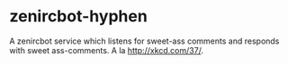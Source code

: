 zenircbot-hyphen
===========================

A zenircbot service which listens for sweet-ass comments and responds with sweet ass-comments. A la http://xkcd.com/37/.
